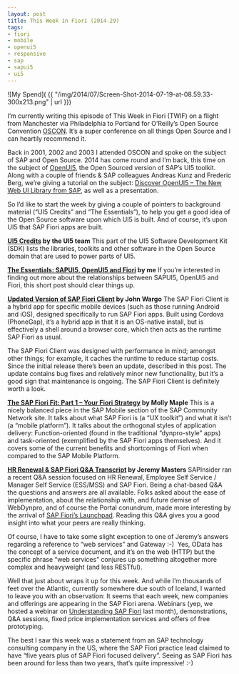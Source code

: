 ```yaml
---
layout: post
title: This Week in Fiori (2014-29)
tags:
- fiori
- mobile
- openui5
- responsive
- sap
- sapui5
- ui5
---
```



![My Spend]( {{ "/img/2014/07/Screen-Shot-2014-07-19-at-08.59.33-300x213.png" | url }})

I’m currently writing this episode of This Week in Fiori (TWIF) on a flight from Manchester via Philadelphia to Portland for O’Reilly’s Open Source Convention [OSCON](http://www.oscon.com/oscon2014). It’s a super conference on all things Open Source and I can heartily recommend it.

Back in 2001, 2002 and 2003 I attended OSCON and spoke on the subject of SAP and Open Source. 2014 has come round and I’m back, this time on the subject of [OpenUI5](http://openui5.org/), the Open Sourced version of SAP’s UI5 toolkit. Along with a couple of friends & SAP colleagues Andreas Kunz and Frederic Berg, we’re giving a tutorial on the subject: [Discover OpenUI5 – The New Web UI Library from SAP](http://www.oscon.com/oscon2014/public/schedule/detail/35988), as well as a presentation.

So I’d like to start the week by giving a couple of pointers to background material (“UI5 Credits” and “The Essentials”), to help you get a good idea of the Open Source software upon which UI5 is built. And of course, it’s upon UI5 that SAP Fiori apps are built.

**[UI5 Credits](https://sapui5.hana.ondemand.com/sdk/#credits.html) by the UI5 team**
 This part of the UI5 Software Development Kit (SDK) lists the libraries, toolkits and other software in the Open Source domain that are used to power parts of UI5.

**[The Essentials: SAPUI5, OpenUI5 and Fiori](http://www.bluefinsolutions.com/Blogs/DJ-Adams/February-2014/The-essentials-SAP-UI5-OpenUI5-and-Fiori/) by me**
 If you’re interested in finding out more about the relationships between SAPUI5, OpenUI5 and Fiori, this short post should clear things up.

**[Updated Version of SAP Fiori Client](http://scn.sap.com/community/mobile/blog/2014/07/13/updated-version-of-the-sap-fiori-client-available) by John Wargo**
 The SAP Fiori Client is a hybrid app for specific mobile devices (such as those running Android and iOS), designed specifically to run SAP Fiori apps. Built using Cordova (PhoneGap), it’s a hybrid app in that it is an OS-native install, but is effectively a shell around a browser core, which then acts as the runtime SAP Fiori as usual.

The SAP Fiori Client was designed with performance in mind; amongst other things; for example, it caches the runtime to reduce startup costs. Since the initial release there’s been an update, described in this post. The update contains bug fixes and relatively minor new functionality, but it’s a good sign that maintenance is ongoing. The SAP Fiori Client is definitely worth a look.

**[The SAP Fiori Fit: Part 1 – Your Fiori Strategy](http://scn.sap.com/community/mobile/blog/2014/07/16/the-sap-fiori-fit-part-1--your-fiori-strategy) by Molly Maple**
 This is a nicely balanced piece in the SAP Mobile section of the SAP Community Network site. It talks about what SAP Fiori is (a “UX toolkit”) and what it isn’t (a “mobile platform”). It talks about the orthogonal styles of application delivery: Function-oriented (found in the traditional “dynpro-style” apps) and task-oriented (exemplified by the SAP Fiori apps themselves). And it covers some of the current benefits and shortcomings of Fiori when compared to the SAP Mobile Platform.

**[HR Renewal & SAP Fiori Q&A Transcript](http://sapinsider.wispubs.com/Assets/Q-and-As/2014/July/QA-with-Jeremy-Masters-on-HR-Renewal-Fiori-and-ESS-MSS) by Jeremy Masters**
 SAPInsider ran a recent Q&A session focused on HR Renewal, Employee Self Service / Manager Self Service (ESS/MSS) and SAP Fiori. Being a chat-based Q&A the questions and answers are all available. Folks asked about the ease of implementation, about the relationship with, and future demise of WebDynpro, and of course the Portal conundrum, made more interesting by the arrival of [SAP Fiori’s Launchpad](http://www.bluefinsolutions.com/Blogs/DJ-Adams/February-2014/The-essentials-SAP-UI5-OpenUI5-and-Fiori/). Reading this Q&A gives you a good insight into what your peers are really thinking.

Of course, I have to take some slight exception to one of Jeremy’s answers regarding a reference to “web services” and Gateway :-)  Yes, OData has the concept of a service document, and it’s on the web (HTTP) but the specific phrase “web services” conjures up something altogether more complex and heavyweight (and less RESTful).

Well that just about wraps it up for this week. And while I’m thousands of feet over the Atlantic, currently somewhere due south of Iceland, I wanted to leave you with an observation: It seems that each week, new companies and offerings are appearing in the SAP Fiori arena. Webinars (yep, we hosted a webinar on [Understanding SAP Fiori](http://www.bluefinsolutions.com/Blogs/DJ-Adams/July-2014/Webinar-more-Understanding-SAP-Fiori/) last month), demonstrations, Q&A sessions, fixed price implementation services and offers of free prototyping.

The best I saw this week was a statement from an SAP technology consulting company in the US, where the SAP Fiori practice lead claimed to have “five years plus of SAP Fiori focused delivery”. Seeing as SAP Fiori has been around for less than two years, that’s quite impressive! :-)

 


